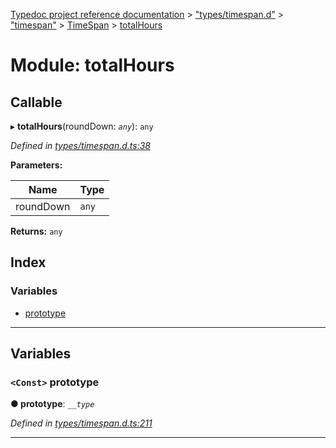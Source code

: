 [Typedoc project reference documentation](../README.md) > ["types/timespan.d"](../modules/_types_timespan_d_.md) > ["timespan"](../modules/_types_timespan_d_._timespan_.md) > [TimeSpan](../classes/_types_timespan_d_._timespan_.timespan.md) > [totalHours](../modules/_types_timespan_d_._timespan_.timespan.totalhours.md)

# Module: totalHours

## Callable
▸ **totalHours**(roundDown: *`any`*): `any`

*Defined in [types/timespan.d.ts:38](https://github.com/DocuWare/REST-Sample-TS/blob/master/src/types/timespan.d.ts#L38)*

**Parameters:**

| Name | Type |
| ------ | ------ |
| roundDown | `any` |

**Returns:** `any`

## Index

### Variables

* [prototype](_types_timespan_d_._timespan_.timespan.totalhours.md#prototype)

---

## Variables

<a id="prototype"></a>

### `<Const>` prototype

**● prototype**: *`__type`*

*Defined in [types/timespan.d.ts:211](https://github.com/DocuWare/REST-Sample-TS/blob/master/src/types/timespan.d.ts#L211)*

___

